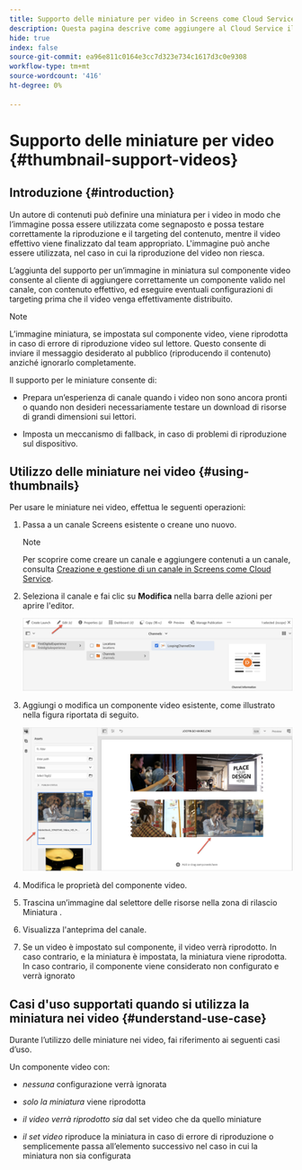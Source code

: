```yaml
---
title: Supporto delle miniature per video in Screens come Cloud Service
description: Questa pagina descrive come aggiungere al Cloud Service il supporto per le miniature per i video in Screens.
hide: true
index: false
source-git-commit: ea96e811c0164e3cc7d323e734c1617d3c0e9308
workflow-type: tm+mt
source-wordcount: '416'
ht-degree: 0%

---
```



# Supporto delle miniature per video {#thumbnail-support-videos}

## Introduzione {#introduction}

Un autore di contenuti può definire una miniatura per i video in modo che l’immagine possa essere utilizzata come segnaposto e possa testare correttamente la riproduzione e il targeting del contenuto, mentre il video effettivo viene finalizzato dal team appropriato. L&#39;immagine può anche essere utilizzata, nel caso in cui la riproduzione del video non riesca.

L’aggiunta del supporto per un’immagine in miniatura sul componente video consente al cliente di aggiungere correttamente un componente valido nel canale, con contenuto effettivo, ed eseguire eventuali configurazioni di targeting prima che il video venga effettivamente distribuito.

>[!NOTE]
>L’immagine miniatura, se impostata sul componente video, viene riprodotta in caso di errore di riproduzione video sul lettore. Questo consente di inviare il messaggio desiderato al pubblico (riproducendo il contenuto) anziché ignorarlo completamente.

Il supporto per le miniature consente di:

* Prepara un’esperienza di canale quando i video non sono ancora pronti o quando non desideri necessariamente testare un download di risorse di grandi dimensioni sui lettori.

* Imposta un meccanismo di fallback, in caso di problemi di riproduzione sul dispositivo.

## Utilizzo delle miniature nei video {#using-thumbnails}

Per usare le miniature nei video, effettua le seguenti operazioni:

1. Passa a un canale Screens esistente o creane uno nuovo.

   >[!NOTE]
   >Per scoprire come creare un canale e aggiungere contenuti a un canale, consulta [Creazione e gestione di un canale in Screens come Cloud Service](https://experienceleague.adobe.com/docs/experience-manager-cloud-service/screens-as-cloud-service/create-content/creating-channels-screens-cloud.html?lang=en).

1. Seleziona il canale e fai clic su **Modifica** nella barra delle azioni per aprire l&#39;editor.

   ![](/help/screens-cloud/using-core-product-features/assets/thumbnail-1.png)

1. Aggiungi o modifica un componente video esistente, come illustrato nella figura riportata di seguito.

   ![](/help/screens-cloud/using-core-product-features/assets/thumbnail-2.png)

1. Modifica le proprietà del componente video.

1. Trascina un’immagine dal selettore delle risorse nella zona di rilascio Miniatura .

1. Visualizza l&#39;anteprima del canale.

1. Se un video è impostato sul componente, il video verrà riprodotto. In caso contrario, e la miniatura è impostata, la miniatura viene riprodotta. In caso contrario, il componente viene considerato non configurato e verrà ignorato

## Casi d&#39;uso supportati quando si utilizza la miniatura nei video {#understand-use-case}

Durante l’utilizzo delle miniature nei video, fai riferimento ai seguenti casi d’uso.

Un componente video con:

* *nessuna* configurazione verrà ignorata

* *solo la miniatura* viene riprodotta

* *il video verrà riprodotto sia* dal set video che da quello miniature

* *il set video* riproduce la miniatura in caso di errore di riproduzione o semplicemente passa all’elemento successivo nel caso in cui la miniatura non sia configurata
